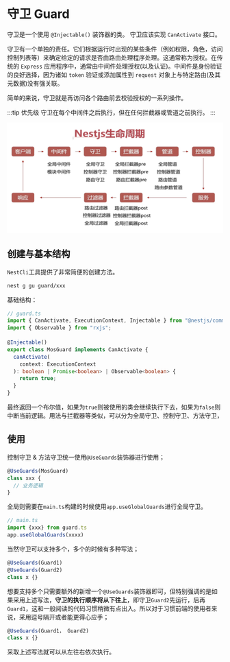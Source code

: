 # 守卫 Guard

守卫是一个使用 `@Injectable()` 装饰器的类。 守卫应该实现 `CanActivate` 接口。

守卫有一个单独的责任。它们根据运行时出现的某些条件（例如权限，角色，访问控制列表等）来确定给定的请求是否由路由处理程序处理。这通常称为授权。在传统的 `Express` 应用程序中，通常由中间件处理授权(以及认证)。中间件是身份验证的良好选择，因为诸如 `token` 验证或添加属性到 `request` 对象上与特定路由(及其元数据)没有强关联。

简单的来说，守卫就是再访问各个路由前去校验授权的一系列操作。

:::tip 优先级
守卫在每个中间件之后执行，但在任何拦截器或管道之前执行。
:::

![生命周期](../../assets/nodejs/nestLifeCycle.png)

## 创建与基本结构

`NestCli`工具提供了非常简便的创建方法。

```bash
nest g gu guard/xxx
```

基础结构：

```ts
// guard.ts
import { CanActivate, ExecutionContext, Injectable } from "@nestjs/common";
import { Observable } from "rxjs";

@Injectable()
export class MosGuard implements CanActivate {
  canActivate(
    context: ExecutionContext
  ): boolean | Promise<boolean> | Observable<boolean> {
    return true;
  }
}
```

最终返回一个布尔值，如果为`true`则被使用的类会继续执行下去，如果为`false`则中断当前逻辑。用法与拦截器等类似，可以分为全局守卫、控制守卫、方法守卫，

## 使用

控制守卫 & 方法守卫统一使用`@UseGuards`装饰器进行使用；

```ts
@UseGuards(MosGuard)
class xxx {
  // 业务逻辑
}
```

全局则需要在`main.ts`构建的时候使用`app.useGlobalGuards`进行全局守卫。

```ts
// main.ts
import {xxx} from guard.ts
app.useGlobalGuards(xxxx)
```

当然守卫可以支持多个，多个的时候有多种写法；

```ts
@UseGuards(Guard1)
@UseGuards(Guard2)
class x {}
```

想要支持多个只需要额外的新增一个`@UseGuards`装饰器即可，但特别强调的是如果采用上述写法，**守卫的执行顺序将从下往上**，即守卫`Guard2`先运行，后再`Guard1`，这和一般阅读的代码习惯稍微有点出入。所以对于习惯前端的使用者来说，采用逗号隔开或者能更得心应手；

```ts
@UseGuards(Guard1， Guard2)
class x {}
```

采取上述写法就可以从左往右依次执行。
